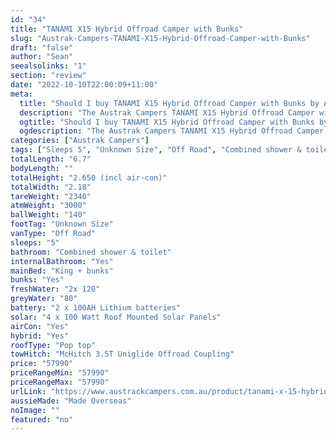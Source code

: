 ```yaml
---
id: "34"
title: "TANAMI X15 Hybrid Offroad Camper with Bunks"
slug: "Austrak-Campers-TANAMI-X15-Hybrid-Offroad-Camper-with-Bunks"
draft: "false"
author: "Sean"
seealsolinks: "1"
section: "review"
date: "2022-10-10T22:00:09+11:00"
meta:
  title: "Should I buy TANAMI X15 Hybrid Offroad Camper with Bunks by Austrak Campers?"
  description: "The Austrak Campers TANAMI X15 Hybrid Offroad Camper with Bunks is classed as Off Road, and sleeps 5 people. It is Made Overseas and comes in at Unknown Size. It generally has Combined shower & toilet."
  ogtitle: "Should I buy TANAMI X15 Hybrid Offroad Camper with Bunks by Austrak Campers?"
  ogdescription: "The Austrak Campers TANAMI X15 Hybrid Offroad Camper with Bunks is classed as Off Road, and sleeps 5 people. It is Made Overseas and comes in at Unknown Size. It generally has Combined shower & toilet."
categories: ["Austrak Campers"]
tags: ["Sleeps 5", "Unknown Size", "Off Road", "Combined shower & toilet", "Pop top", "50 - 60k"]
totalLength: "6.7"
bodyLength: ""
totalHeight: "2.650 (incl air-con)"
totalWidth: "2.18"
tareWeight: "2340"
atmWeight: "3000"
ballWeight: "140"
footTag: "Unknown Size"
vanType: "Off Road"
sleeps: "5"
bathroom: "Combined shower & toilet"
internalBathroom: "Yes"
mainBed: "King + bunks"
bunks: "Yes"
freshWater: "2x 120"
greyWater: "80"
battery: "2 x 100AH Lithium batteries"
solar: "4 x 100 Watt Roof Mounted Solar Panels"
airCon: "Yes"
hybrid: "Yes"
roofType: "Pop top"
towHitch: "McHitch 3.5T Uniglide Offroad Coupling"
price: "57990"
priceRangeMin: "57990"
priceRangeMax: "57990"
urlLink: "https://www.austrackcampers.com.au/product/tanami-x-15-hybrid-offroad-camper-with-bunks/"
aussieMade: "Made Overseas"
noImage: ""
featured: "no"
---
```

